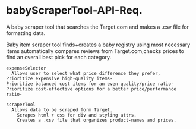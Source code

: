 # babyScraperTool-API-Req.
A baby scraper tool that searches the Target.com and makes a .csv file for formatting data.

Baby item scraper tool 
	finds+creates a baby registry using most necessary items 
	automatically compares reviews from Target.com,checks prices to find an overall best pick for each category.


		
    expenseSelector
      Allows user to select what price difference they prefer, 
	Prioritize expensive high-quality items- 
	Prioritize balanced cost items for an even quality/price ratio-
	Prioritize cost-effective options for a better price/performance ratio-
 
    scraperTool
      Allows data to be scraped form Target.
        Scrapes html + css for div and styling attrs.
        Creates a .csv file that organizes product-names and prices.
